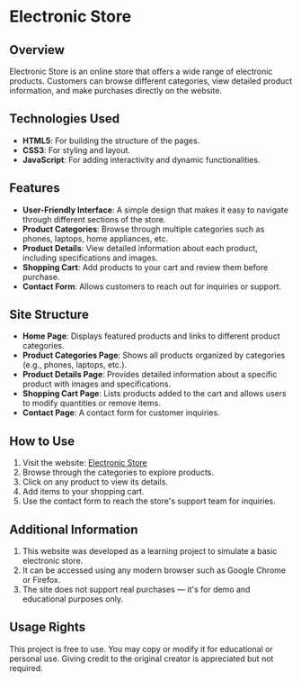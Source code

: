# Electronic Store

## Overview
Electronic Store is an online store that offers a wide range of electronic products. Customers can browse different categories, view detailed product information, and make purchases directly on the website.

## Technologies Used
- **HTML5**: For building the structure of the pages.
- **CSS3**: For styling and layout.
- **JavaScript**: For adding interactivity and dynamic functionalities.

## Features
- **User-Friendly Interface**: A simple design that makes it easy to navigate through different sections of the store.
- **Product Categories**: Browse through multiple categories such as phones, laptops, home appliances, etc.
- **Product Details**: View detailed information about each product, including specifications and images.
- **Shopping Cart**: Add products to your cart and review them before purchase.
- **Contact Form**: Allows customers to reach out for inquiries or support.

## Site Structure
- **Home Page**: Displays featured products and links to different product categories.
- **Product Categories Page**: Shows all products organized by categories (e.g., phones, laptops, etc.).
- **Product Details Page**: Provides detailed information about a specific product with images and specifications.
- **Shopping Cart Page**: Lists products added to the cart and allows users to modify quantities or remove items.
- **Contact Page**: A contact form for customer inquiries.

## How to Use
1. Visit the website: [Electronic Store](https://yara-matter.github.io/Electronic-store/)
2. Browse through the categories to explore products.
3. Click on any product to view its details.
4. Add items to your shopping cart.
5. Use the contact form to reach the store's support team for inquiries.

## Additional Information

   1. This website was developed as a learning project to simulate a basic electronic store.
   2. It can be accessed using any modern browser such as Google Chrome or Firefox.
   3. The site does not support real purchases — it's for demo and educational purposes only.

## Usage Rights

This project is free to use. You may copy or modify it for educational or personal use. Giving credit to the original creator is appreciated but not required.

